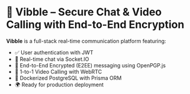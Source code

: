 # 💬 Vibble – Secure Chat & Video Calling with End-to-End Encryption

**Vibble** is a full-stack real-time communication platform featuring:

- ✅ User authentication with JWT
- 💬 Real-time chat via Socket.IO
- 🔐 End-to-End Encrypted (E2EE) messaging using OpenPGP.js
- 🎥 1-to-1 Video Calling with WebRTC
- 🐳 Dockerized PostgreSQL with Prisma ORM
- 🌍 Ready for production deployment
